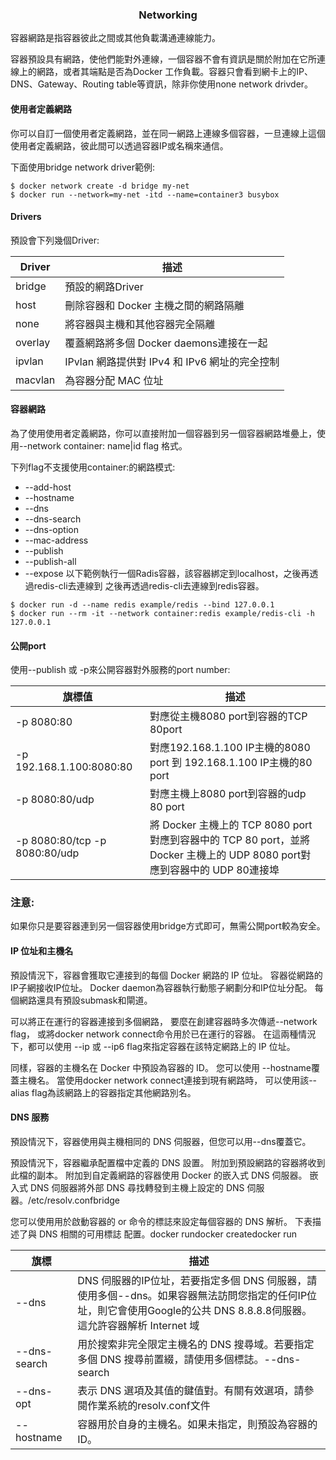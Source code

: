 <h3 align=center>Networking</h3>
容器網路是指容器彼此之間或其他負載溝通連線能力。

容器預設具有網路，使他們能對外連線，一個容器不會有資訊是關於附加在它所連線上的網路，或者其端點是否為Docker 工作負載。容器只會看到網卡上的IP、DNS、Gateway、Routing table等資訊，除非你使用none network drivder。

<h4>使用者定義網路</h4>
你可以自訂一個使用者定義網路，並在同一網路上連線多個容器，一旦連線上這個使用者定義網路，彼此間可以透過容器IP或名稱來通信。

下面使用bridge network driver範例:
```shell
$ docker network create -d bridge my-net
$ docker run --network=my-net -itd --name=container3 busybox
```

<h4>Drivers</h4>
預設會下列幾個Driver:

|     Driver      |                     描述                      |
| ----------------| --------------------------------------------- |
|     bridge      |  預設的網路Driver                             |  
|     host        |  刪除容器和 Docker 主機之間的網路隔離         |
|     none        |  將容器與主機和其他容器完全隔離               |
|     overlay     |  覆蓋網路將多個 Docker daemons連接在一起      |
|     ipvlan      |  IPvlan 網路提供對 IPv4 和 IPv6 網址的完全控制|
|     macvlan     |  為容器分配 MAC 位址                          |

<h4>容器網路</h4>
為了使用使用者定義網路，你可以直接附加一個容器到另一個容器網路堆疉上，使用--network container: name|id flag 格式。

下列flag不支援使用container:的網路模式:

* --add-host
* --hostname
* --dns
* --dns-search
* --dns-option
* --mac-address
* --publish
* --publish-all
* --expose
以下範例執行一個Radis容器，該容器綁定到localhost，之後再透過redis-cli去連線到
之後再透過redis-cli去連線到redis容器。
```shell
$ docker run -d --name redis example/redis --bind 127.0.0.1
$ docker run --rm -it --network container:redis example/redis-cli -h 127.0.0.1
```
<h4>公開port</h4>
使用--publish 或 -p來公開容器對外服務的port number:

|   旗標值   |                                             描述                                                                                 |
|------------| ---------------------------------------------------------------------------------------------------------------------------------|
| -p 8080:80 | 對應從主機8080 port到容器的TCP 80port                                                                                            |
| -p 192.168.1.100:8080:80 | 對應192.168.1.100 IP主機的8080 port 到	192.168.1.100 IP主機的80 port                                               |
| -p 8080:80/udp   |	對應主機上8080 port到容器的udp 80 port                                                                                  |
|-p 8080:80/tcp -p 8080:80/udp | 將 Docker 主機上的 TCP 8080 port對應到容器中的 TCP 80 port，並將 Docker 主機上的 UDP 8080 port對應到容器中的 UDP 80連接埠|	

<h3>注意:</h3>如果你只是要容器連到另一個容器使用bridge方式即可，無需公開port較為安全。

<h4>IP 位址和主機名</h4>
預設情況下，容器會獲取它連接到的每個 Docker 網路的 IP 位址。 容器從網路的IP子網接收IP位址。 Docker daemon為容器執行動態子網劃分和IP位址分配。 每個網路還具有預設submask和閘道。

可以將正在運行的容器連接到多個網路， 要麼在創建容器時多次傳遞--network flag， 或將docker network connect命令用於已在運行的容器。 在這兩種情況下，都可以使用 --ip 或 --ip6 flag來指定容器在該特定網路上的 IP 位址。

同樣，容器的主機名在 Docker 中預設為容器的 ID。 您可以使用 --hostname覆蓋主機名。 當使用docker network connect連接到現有網路時， 可以使用該--alias flag為該網路上的容器指定其他網路別名。

<h4>DNS 服務</h4>
預設情況下，容器使用與主機相同的 DNS 伺服器，但您可以用--dns覆蓋它。

預設情況下，容器繼承配置檔中定義的 DNS 設置。 附加到預設網路的容器將收到此檔的副本。 附加到自定義網路的容器使用 Docker 的嵌入式 DNS 伺服器。 嵌入式 DNS 伺服器將外部 DNS 尋找轉發到主機上設定的 DNS 伺服器。/etc/resolv.confbridge

您可以使用用於啟動容器的 or 命令的標誌來設定每個容器的 DNS 解析。 下表描述了與 DNS 相關的可用標誌 配置。docker rundocker createdocker run

|     旗標	  |                            描述                            |
|-------------|------------------------------------------------------------|
|  --dns	  |DNS 伺服器的IP位址，若要指定多個 DNS 伺服器，請使用多個--dns。如果容器無法訪問您指定的任何IP位址，則它會使用Google的公共 DNS 8.8.8.8伺服器。這允許容器解析 Internet 域|
| --dns-search|	用於搜索非完全限定主機名的 DNS 搜尋域。若要指定多個 DNS 搜尋前置綴，請使用多個標誌。--dns-search|
| --dns-opt   |	表示 DNS 選項及其值的鍵值對。有關有效選項，請參閱作業系統的resolv.conf文件|
| --hostname  |	 容器用於自身的主機名。如果未指定，則預設為容器的ID。      |